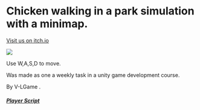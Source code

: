 # Chicken walking in a park simulation with a minimap.
[Visit us on itch.io](https://victoku1.itch.io/chicken-walking-in-a-park-simulation-with-a-minimap)


[![](http://img.youtube.com/vi/q1g8KuFcgvU/0.jpg)](http://www.youtube.com/watch?v=q1g8KuFcgvU "Chicken walking in a park game simulation with a minimap .")


Use W,A,S,D to move.

Was made as one a weekly task in a unity game development course.

By V-LGame .

##### [Player Script](https://github.com/V-LGame/HEx3B/blob/main/Assets/PlayerMovement.cs)





